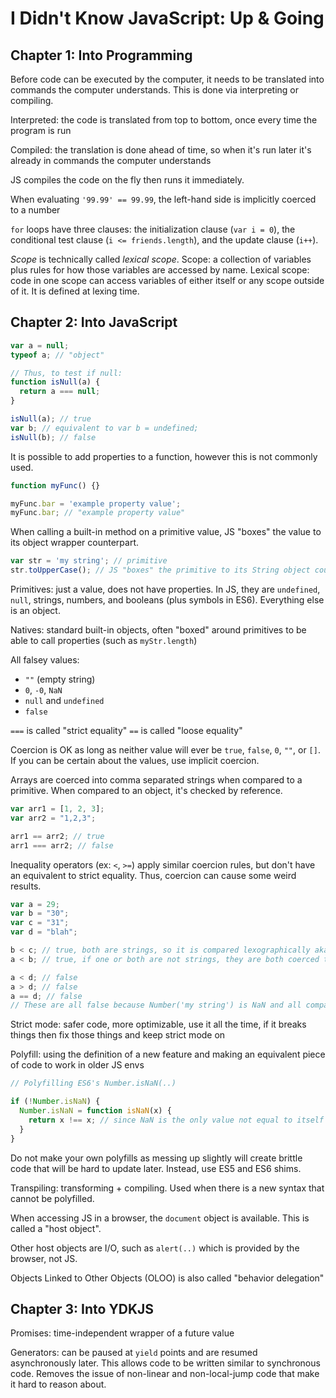 # I Didn't Know JavaScript: Up & Going

## Chapter 1: Into Programming

Before code can be executed by the computer, it needs to be translated into commands the computer understands. This is done via interpreting or compiling.

Interpreted: the code is translated from top to bottom, once every time the program is run

Compiled: the translation is done ahead of time, so when it's run later it's already in commands the computer understands

JS compiles the code on the fly then runs it immediately.

When evaluating `'99.99' == 99.99`, the left-hand side is implicitly coerced to a number

`for` loops have three clauses: the initialization clause (`var i = 0`), the conditional test clause (`i <= friends.length`), and the update clause (`i++`).

*Scope* is technically called *lexical scope*. Scope: a collection of variables plus rules for how those variables are accessed by name. Lexical scope: code in one scope can access variables of either itself or any scope outside of it. It is defined at lexing time.

## Chapter 2: Into JavaScript

```javascript
var a = null;
typeof a; // "object"

// Thus, to test if null:
function isNull(a) {
  return a === null;
}

isNull(a); // true
var b; // equivalent to var b = undefined;
isNull(b); // false
```

It is possible to add properties to a function, however this is not commonly used.

```javascript
function myFunc() {}

myFunc.bar = 'example property value';
myFunc.bar; // "example property value"
```

When calling a built-in method on a primitive value, JS "boxes" the value to its object wrapper counterpart.

```javascript
var str = 'my string'; // primitive
str.toUpperCase(); // JS "boxes" the primitive to its String object counterpart (done under the hood) aka its "native" counterpart
```

Primitives: just a value, does not have properties. In JS, they are `undefined`, `null`, strings, numbers, and booleans (plus symbols in ES6). Everything else is an object.

Natives: standard built-in objects, often "boxed" around primitives to be able to call properties (such as `myStr.length`)

All falsey values:
* `""` (empty string)
* `0`, `-0`, `NaN`
* `null` and `undefined`
* `false`

`===` is called "strict equality"
`==` is called "loose equality"

Coercion is OK as long as neither value will ever be `true`, `false`, `0`, `""`, or `[]`. If you can be certain about the values, use implicit coercion.

Arrays are coerced into comma separated strings when compared to a primitive. When compared to an object, it's checked by reference.

```javascript
var arr1 = [1, 2, 3];
var arr2 = "1,2,3";

arr1 == arr2; // true
arr1 === arr2; // false
```

Inequality operators (ex: `<`, `>=`) apply similar coercion rules, but don't have an equivalent to strict equality. Thus, coercion can cause some weird results.

```javascript
var a = 29;
var b = "30";
var c = "31";
var d = "blah";

b < c; // true, both are strings, so it is compared lexographically aka alphabetically
a < b; // true, if one or both are not strings, they are both coerced to numbers, then compared to numerically

a < d; // false
a > d; // false
a == d; // false
// These are all false because Number('my string') is NaN and all comparisons with NaN are false, even NaN == NaN;
```

Strict mode: safer code, more optimizable, use it all the time, if it breaks things then fix those things and keep strict mode on

Polyfill: using the definition of a new feature and making an equivalent piece of code to work in older JS envs

```javascript
// Polyfilling ES6's Number.isNaN(..)

if (!Number.isNaN) {
  Number.isNaN = function isNaN(x) {
    return x !== x; // since NaN is the only value not equal to itself
  }
}
```

Do not make your own polyfills as messing up slightly will create brittle code that will be hard to update later. Instead, use ES5 and ES6 shims.

Transpiling: transforming + compiling. Used when there is a new syntax that cannot be polyfilled.

When accessing JS in a browser, the `document` object is available. This is called a "host object".

Other host objects are I/O, such as `alert(..)` which is provided by the browser, not JS.

Objects Linked to Other Objects (OLOO) is also called "behavior delegation"

## Chapter 3: Into YDKJS

Promises: time-independent wrapper of a future value

Generators: can be paused at `yield` points and are resumed asynchronously later. This allows code to be written similar to synchronous code. Removes the issue of non-linear and non-local-jump code that make it hard to reason about.


